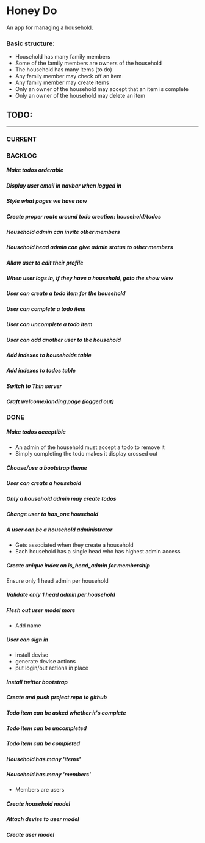 # Honey Do

An app for managing a household.

### Basic structure:
  + Household has many family members
  + Some of the family members are owners of the household
  + The household has many items (to do)
  + Any family member may check off an item
  + Any family member may create items
  + Only an owner of the household may accept that an item is complete
  + Only an owner of the household may delete an item


## TODO: 

---

### CURRENT

### BACKLOG

##### Make todos orderable
##### Display user email in navbar when logged in
##### Style what pages we have now
##### Create proper route around todo creation: household/todos
##### Household admin can invite other members
##### Household head admin can give admin status to other members
##### Allow user to edit their profile
##### When user logs in, if they have a household, goto the show view
##### User can create a todo item for the household
##### User can complete a todo item
##### User can uncomplete a todo item
##### User can add another user to the household
##### Add indexes to households table
##### Add indexes to todos table
##### Switch to Thin server
##### Craft welcome/landing page (logged out)

### DONE 
##### Make todos acceptible
  * An admin of the household must accept a todo to remove it
  * Simply completing the todo makes it display crossed out

##### Choose/use a bootstrap theme
##### User can create a household
##### Only a household admin may create todos
##### Change user to has\_one household
##### A user can be a household administrator
  * Gets associated when they create a household
  * Each household has a single head who has highest admin access

##### Create unique index on is\_head\_admin for membership
Ensure only 1 head admin per household
##### Validate only 1 head admin per household
##### Flesh out user model more
  * Add name

##### User can sign in
  * install devise
  * generate devise actions
  * put login/out actions in place

##### Install twitter bootstrap
##### Create and push project repo to github
##### Todo item can be asked whether it's complete
##### Todo item can be uncompleted
##### Todo item can be completed
##### Household has many 'items'
##### Household has many 'members'
  + Members are users

##### Create household model
##### Attach devise to user model
##### Create user model

